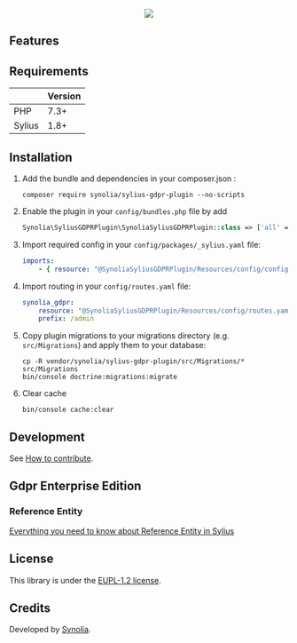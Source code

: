 <p align="center">
    <a href="https://sylius.com" target="_blank">
        <img src="https://demo.sylius.com/assets/shop/img/logo.png" />
    </a>
</p>

## Features

## Requirements

| | Version |
| :--- | :--- |
| PHP  | 7.3+ |
| Sylius | 1.8+ |

## Installation

1. Add the bundle and dependencies in your composer.json :

    ```shell
    composer require synolia/sylius-gdpr-plugin --no-scripts
    ```

2. Enable the plugin in your `config/bundles.php` file by add

    ```php
    Synolia\SyliusGDPRPlugin\SynoliaSyliusGDPRPlugin::class => ['all' => true],
    ```

3. Import required config in your `config/packages/_sylius.yaml` file:

    ```yaml
    imports:
        - { resource: "@SynoliaSyliusGDPRPlugin/Resources/config/config.yaml" }
    ```

4. Import routing in your `config/routes.yaml` file:

    ```yaml
    synolia_gdpr:
        resource: "@SynoliaSyliusGDPRPlugin/Resources/config/routes.yaml"
        prefix: /admin
    ```

5. Copy plugin migrations to your migrations directory (e.g. `src/Migrations`) and apply them to your database:

    ```shell
    cp -R vendor/synolia/sylius-gdpr-plugin/src/Migrations/* src/Migrations
    bin/console doctrine:migrations:migrate
    ```

6. Clear cache

    ```shell
    bin/console cache:clear
    ```

## Development

See [How to contribute](CONTRIBUTING.md).

## Gdpr Enterprise Edition

### Reference Entity

[Everything you need to know about Reference Entity in Sylius](docs/reference_entity/REFERENCE_ENTITY.md)

## License

This library is under the [EUPL-1.2 license](LICENSE).

## Credits

Developed by [Synolia](https://synolia.com/).

